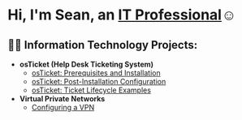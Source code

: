 <h1>Hi, I'm Sean, an <a href="https://www.linkedin.com/in/seanchurchman/">IT Professional</a>☺</h1>

<h2>👨‍💻 Information Technology Projects:</h2>

- <b>osTicket (Help Desk Ticketing System)</b>
  - [osTicket: Prerequisites and Installation](https://drive.google.com/file/d/1l35_t3PdXNCVlh0O0jIUP_I9Se2UNp1q/view?usp=drive_link)
  - [osTicket: Post-Installation Configuration](https://drive.google.com/file/d/15g0GUwRyM1-TLMcJyMfHCvK5weGokhaY/view?usp=drive_link)
  - [osTicket: Ticket Lifecycle Examples](https://drive.google.com/file/d/1bPDsczMB3BCJD112Ty4b_ZXjN7pSqrgg/view?usp=drive_link)
- <b>Virtual Private Networks</b>
  - [Configuring a VPN](https://drive.google.com/file/d/1FFQRwzX2O0asLmqIX9zOtqh9rdsqmDYS/view?usp=drive_link)

[linkedin]: (https://www.linkedin.com/in/seanchurchman/)
